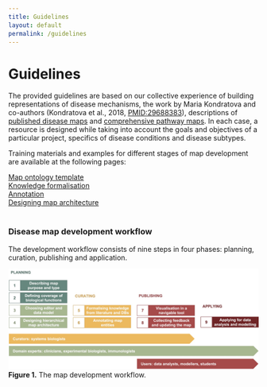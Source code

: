 ```yaml
---
title: Guidelines
layout: default
permalink: /guidelines
---
```


# Guidelines

The provided guidelines are based on our collective experience of building representations of disease mechanisms, the work by Maria Kondratova and co-authors (Kondratova et al., 2018, [PMID:29688383](https://pubmed.ncbi.nlm.nih.gov/29688383/)), descriptions of [published disease maps](https://disease-maps.org/publications#disease-maps) and [comprehensive pathway maps](/publications#comprehensive-pathway-maps). In each case, a resource is designed while taking into account the goals and objectives of a particular project, specifics of disease conditions and disease subtypes.    

Training materials and examples for different stages of map development are available at the following pages:  

[Map ontology template](../template)  
[Knowledge formalisation](../formalisation)  
[Annotation](../annotation)  
[Designing map architecture](../architecture)  
<br />

### Disease map development workflow

The development workflow consists of nine steps in four phases: planning, curation, publishing and application.

![](../images/guidelines/timeline.jpg)
**Figure 1.** The map development workflow.  

<!--
PLANNING AND DESIGN  
&nbsp; &nbsp; &nbsp; 1. Determining map purpose and type  
&nbsp; &nbsp; &nbsp; 2. Defining coverage of biological functions  
&nbsp; &nbsp; &nbsp; 3. Choosing a graphical standard and an editor  
&nbsp; &nbsp; &nbsp; 4. Designing map architecture  

CURATION  
&nbsp; &nbsp; &nbsp; 5. Formalising knowledge from literature and databases  
&nbsp; &nbsp; &nbsp; 6. Annotating map entities and interactions  

PUBLISHING ONINE  
&nbsp; &nbsp; &nbsp; 7. Visualising in a navigable tool  
&nbsp; &nbsp; &nbsp; 8. Collecting feedback and updating the map

APPLICATIONS  
&nbsp; &nbsp; &nbsp; 9. Applying the resource for data visualisation, modelling, hypothesis generation  
-->
